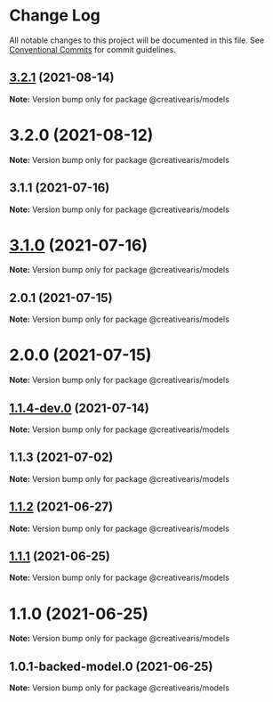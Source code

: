 # Change Log

All notable changes to this project will be documented in this file.
See [Conventional Commits](https://conventionalcommits.org) for commit guidelines.

## [3.2.1](https://github.com/yurikrupnik/mussia8/compare/@creativearis/models@3.2.0...@creativearis/models@3.2.1) (2021-08-14)

**Note:** Version bump only for package @creativearis/models





# 3.2.0 (2021-08-12)

**Note:** Version bump only for package @creativearis/models





## 3.1.1 (2021-07-16)

**Note:** Version bump only for package @creativearis/models





# [3.1.0](https://github.com/yurikrupnik/mussia8/compare/@creativearis/models@2.0.1...@creativearis/models@3.1.0) (2021-07-16)

**Note:** Version bump only for package @creativearis/models





## 2.0.1 (2021-07-15)

**Note:** Version bump only for package @creativearis/models





# 2.0.0 (2021-07-15)

**Note:** Version bump only for package @creativearis/models





## [1.1.4-dev.0](https://github.com/yurikrupnik/mussia8/compare/@creativearis/models@1.1.3...@creativearis/models@1.1.4-dev.0) (2021-07-14)

**Note:** Version bump only for package @creativearis/models





## 1.1.3 (2021-07-02)

**Note:** Version bump only for package @creativearis/models





## [1.1.2](https://github.com/yurikrupnik/mussia8/compare/@creativearis/models@1.1.1...@creativearis/models@1.1.2) (2021-06-27)

**Note:** Version bump only for package @creativearis/models





## [1.1.1](https://github.com/yurikrupnik/mussia8/compare/@creativearis/models@1.1.0...@creativearis/models@1.1.1) (2021-06-25)

**Note:** Version bump only for package @creativearis/models





# 1.1.0 (2021-06-25)

**Note:** Version bump only for package @creativearis/models





## 1.0.1-backed-model.0 (2021-06-25)

**Note:** Version bump only for package @creativearis/models
